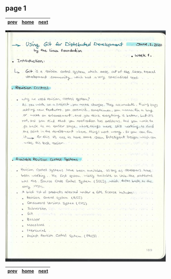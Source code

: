 ## page 1

| [prev](#)          |  [home](../README.md) | [next](./page_2.md) |
|--------------------|-----------------------|---------------------|

![img](../images/photo_1.jpg)

| [prev](#)          |  [home](../README.md) | [next](./page_2.md) |
|--------------------|-----------------------|---------------------|

